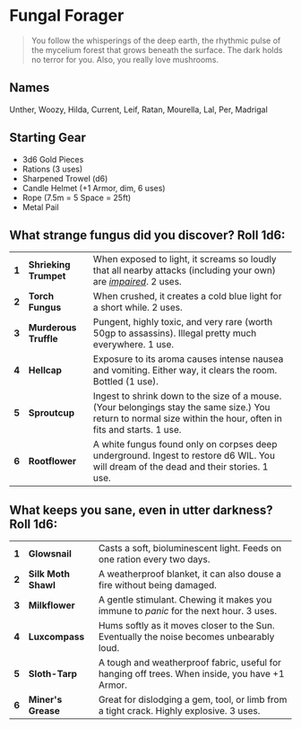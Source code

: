 # Fungal Forager

> You follow the whisperings of the deep earth, the rhythmic pulse of the mycelium forest that grows beneath the surface. The dark holds no terror for you. Also, you really love mushrooms.

## Names

Unther, Woozy, Hilda, Current, Leif, Ratan, Mourella, Lal, Per, Madrigal

## Starting Gear

- 3d6 Gold Pieces
- Rations (3 uses)
- Sharpened Trowel (d6)
- Candle Helmet (+1 Armor, dim, 6 uses)
- Rope (7.5m = 5 Space = 25ft)
- Metal Pail

## What strange fungus did you discover? Roll 1d6:

|       |                       |                                                                                                                                                                 |
| ---   | ---                   | ---                                                                                                                                                             |
| **1** | **Shrieking Trumpet** | When exposed to light, it screams so loudly that all nearby attacks (including your own) are [_impaired_](/core-rules.md#advantage-and-disadvantage). 2 uses.   |
| **2** | **Torch Fungus**      | When crushed, it creates a cold blue light for a short while. 2 uses.                                                                                           |
| **3** | **Murderous Truffle** | Pungent, highly toxic, and very rare (worth 50gp to assassins). Illegal pretty much everywhere. 1 use.                                                          |
| **4** | **Hellcap**           | Exposure to its aroma causes intense nausea and vomiting. Either way, it clears the room. Bottled (1 use).                                                      |
| **5** | **Sproutcup**         | Ingest to shrink down to the size of a mouse. (Your belongings stay the same size.) You return to normal size within the hour, often in fits and starts. 1 use. |
| **6** | **Rootflower**        | A white fungus found only on corpses deep underground. Ingest to restore d6 WIL. You will dream of the dead and their stories. 1 use.                           |

## What keeps you sane, even in utter darkness? Roll 1d6:

|       |                     |                                                                                                |
| ----- | ------------------- | ---------------------------------------------------------------------------------------------- |
| **1** | **Glowsnail**       | Casts a soft, bioluminescent light. Feeds on one ration every two days.                        |
| **2** | **Silk Moth Shawl** | A weatherproof blanket, it can also douse a fire without being damaged.                        |
| **3** | **Milkflower**      | A gentle stimulant. Chewing it makes you immune to _panic_ for the next hour. 3 uses.          |
| **4** | **Luxcompass**      | Hums softly as it moves closer to the Sun. Eventually the noise becomes unbearably loud.       |
| **5** | **Sloth-Tarp**      | A tough and weatherproof fabric, useful for hanging off trees. When inside, you have +1 Armor. |
| **6** | **Miner's Grease**  | Great for dislodging a gem, tool, or limb from a tight crack. Highly explosive. 3 uses.        |
